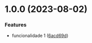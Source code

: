 # 1.0.0 (2023-08-02)


### Features

* funcionalidade 1 ([6acd69d](https://github.com/wladioh/test-semantic-rease/commit/6acd69da49976543400e4870f241a0b12ec3e204))

